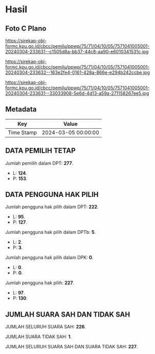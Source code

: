 # Hasil

## Foto C Plano

https://sirekap-obj-formc.kpu.go.id/cbcc/pemilu/ppwp/75/71/04/10/05/7571041005001-20240304-233631--c1505d8a-bb37-44c8-aa90-e6010341531c.jpg

https://sirekap-obj-formc.kpu.go.id/cbcc/pemilu/ppwp/75/71/04/10/05/7571041005001-20240304-233632--163e2fe4-0161-428a-866e-e294b242ccbe.jpg

https://sirekap-obj-formc.kpu.go.id/cbcc/pemilu/ppwp/75/71/04/10/05/7571041005001-20240304-233631--33033908-5e6d-4d13-a59a-271158267ee5.jpg


## Metadata

| Key        | Value               |
| ---------- | ------------------- |
| Time Stamp | 2024-03-05 00:00:00 |


## DATA PEMILIH TETAP

Jumlah pemilih dalam DPT: **277**.
 * L: **124**.
 * P: **153**.

## DATA PENGGUNA HAK PILIH

Jumlah pengguna hak pilih dalam DPT: **222**.
 * L: **95**.
 * P: **127**.

Jumlah pengguna hak pilih dalam DPTb: **5**.
 * L: **2**.
 * P: **3**.

Jumlah pengguna hak pilih dalam DPK: **0**.
 * L: **0**.
 * P: **0**.

Jumlah pengguna hak pilih: **227**.
 * L: **97**.
 * P: **130**.

## JUMLAH SUARA SAH DAN TIDAK SAH

JUMLAH SELURUH SUARA SAH: **226**.

JUMLAH SUARA TIDAK SAH: **1**.

JUMLAH SELURUH SUARA SAH DAN SUARA TIDAK SAH: **227**.


